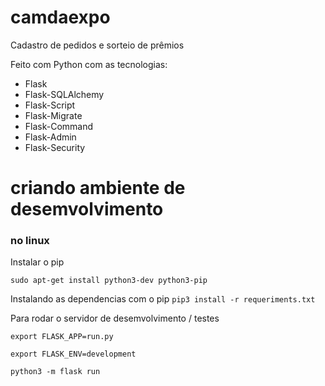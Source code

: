 # camdaexpo
Cadastro de pedidos e sorteio de prêmios

Feito com Python com as tecnologias:
- Flask
- Flask-SQLAlchemy
- Flask-Script
- Flask-Migrate
- Flask-Command
- Flask-Admin
- Flask-Security

# criando ambiente de desemvolvimento
### no linux

Instalar o pip

```sudo apt-get install python3-dev python3-pip```

Instalando as dependencias com o pip
```pip3 install -r requeriments.txt```

Para rodar o servidor de desemvolvimento / testes

```export FLASK_APP=run.py```

```export FLASK_ENV=development```

```python3 -m flask run```
